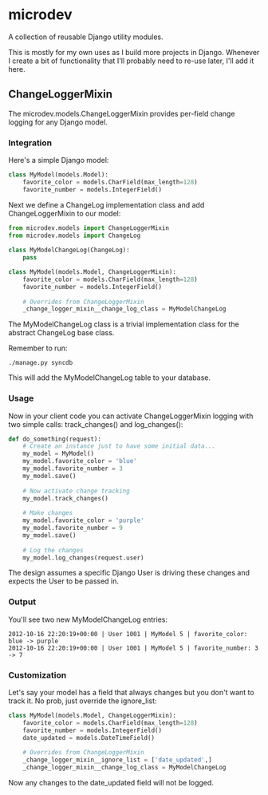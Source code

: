 # microdev #

A collection of reusable Django utility modules.

This is mostly for my own uses as I build more projects in Django. Whenever I create a bit of functionality that I'll probably need to re-use later, I'll add it here.


## ChangeLoggerMixin ##
The microdev.models.ChangeLoggerMixin provides per-field change logging for any Django model. 


### Integration ###
Here's a simple Django model:

```python
class MyModel(models.Model):
	favorite_color = models.CharField(max_length=128)
	favorite_number = models.IntegerField()
```

Next we define a ChangeLog implementation class and add ChangeLoggerMixin to our model:

```python
from microdev.models import ChangeLoggerMixin
from microdev.models import ChangeLog
	
class MyModelChangeLog(ChangeLog):
	pass

class MyModel(models.Model, ChangeLoggerMixin):
	favorite_color = models.CharField(max_length=128)
	favorite_number = models.IntegerField()
	
    # Overrides from ChangeLoggerMixin
    _change_logger_mixin__change_log_class = MyModelChangeLog
```

The MyModelChangeLog class is a trivial implementation class for the abstract ChangeLog base class.

Remember to run:
```
./manage.py syncdb
```
This will add the MyModelChangeLog table to your database.


### Usage ###
Now in your client code you can activate ChangeLoggerMixin logging with two simple calls: track_changes() and log_changes():

```python
def do_something(request):
	# Create an instance just to have some initial data...
	my_model = MyModel()
	my_model.favorite_color = 'blue'
	my_model.favorite_number = 3
	my_model.save()
	
	# Now activate change tracking
	my_model.track_changes()
	
	# Make changes
	my_model.favorite_color = 'purple'
	my_model.favorite_number = 9
	my_model.save()
	
	# Log the changes
	my_model.log_changes(request.user)
```

The design assumes a specific Django User is driving these changes and expects the User to be passed in.


### Output ###
You'll see two new MyModelChangeLog entries:

```
2012-10-16 22:20:19+00:00 | User 1001 | MyModel 5 | favorite_color: blue -> purple
2012-10-16 22:20:19+00:00 | User 1001 | MyModel 5 | favorite_number: 3 -> 7
```


### Customization ###
Let's say your model has a field that always changes but you don't want to track it. No prob, just override the ignore_list:

```python
class MyModel(models.Model, ChangeLoggerMixin):
	favorite_color = models.CharField(max_length=128)
	favorite_number = models.IntegerField()
	date_updated = models.DateTimeField()
	
    # Overrides from ChangeLoggerMixin
    _change_logger_mixin__ignore_list = ['date_updated',]
    _change_logger_mixin__change_log_class = MyModelChangeLog
```

Now any changes to the date_updated field will not be logged. 
